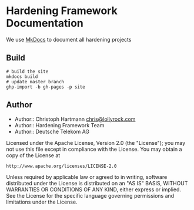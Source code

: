 # Hardening Framework Documentation

We use [MkDocs](http://www.mkdocs.org/) to document all hardening projects

## Build

    # build the site
    mkdocs build
    # update master branch
    ghp-import -b gh-pages -p site

## Author

* Author:: Christoph Hartmann <chris@lollyrock.com>
* Author:: Hardening Framework Team
* Author:: Deutsche Telekom AG

Licensed under the Apache License, Version 2.0 (the "License");
you may not use this file except in compliance with the License.
You may obtain a copy of the License at

    http://www.apache.org/licenses/LICENSE-2.0

Unless required by applicable law or agreed to in writing, software
distributed under the License is distributed on an "AS IS" BASIS,
WITHOUT WARRANTIES OR CONDITIONS OF ANY KIND, either express or implied.
See the License for the specific language governing permissions and
limitations under the License.